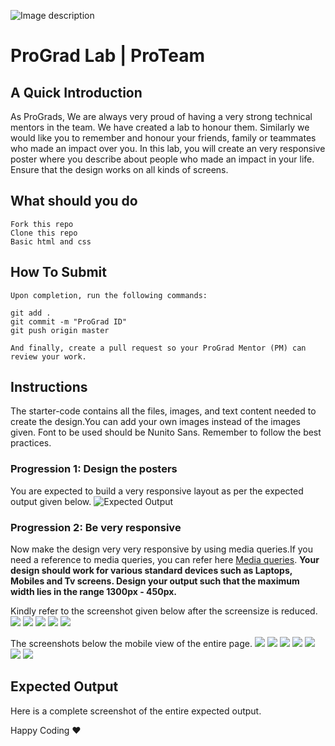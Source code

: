 ![Image description](https://i1.faceprep.in/ProGrad/prograd-logo.png)

# ProGrad Lab | ProTeam

## A Quick Introduction

As ProGrads, We are always very proud of having a very strong technical mentors in the team. We have created a lab to honour them. Similarly we would like you to remember and honour your friends, family or teammates who made an impact over you. In this lab, you will create an very responsive poster where you describe about people who made an impact in your life. Ensure that the design works on all kinds of screens.


## What should you do
```
Fork this repo
Clone this repo
Basic html and css
```

## How To Submit
```
Upon completion, run the following commands:

git add .
git commit -m "ProGrad ID"
git push origin master

And finally, create a pull request so your ProGrad Mentor (PM) can review your work.
```

## Instructions
The starter-code contains all the files, images, and text content needed to create the design.You can add your own images instead of the images given. Font to be used should be Nunito Sans. Remember to follow the best practices.

### Progression 1: Design the posters

You are expected to build a very responsive layout as per the expected output given below.
![Expected Output](https://i1.faceprep.in/ProGrad/ProTeam-1.png)

### Progression 2: Be very responsive 
Now make the design very very responsive by using media queries.If you need a reference to media queries, you can refer here [Media queries](https://css-tricks.com/css-media-queries/). 
**Your design should work for various standard devices such as Laptops, Mobiles and Tv screens. Design your output such that the maximum width lies in the range 1300px - 450px.**

Kindly refer to the screenshot given below after the screensize is reduced.
![](https://i1.faceprep.in/ProGrad/ProTeam-2.png)
![](https://i1.faceprep.in/ProGrad/ProTeam-3.png)
![](https://i1.faceprep.in/ProGrad/ProTeam-4.png)
![](https://i1.faceprep.in/ProGrad/ProTeam-5.png)
![](https://i1.faceprep.in/ProGrad/ProTeam-6.png)


The screenshots below the mobile view of the entire page.
![](https://i1.faceprep.in/ProGrad/ProTeam-7.png)
![](https://i1.faceprep.in/ProGrad/ProTeam-8.png)
![](https://i1.faceprep.in/ProGrad/ProTeam-9.png)
![](https://i1.faceprep.in/ProGrad/ProTeam-10.png)
![](https://i1.faceprep.in/ProGrad/ProTeam-11.png)
![](https://i1.faceprep.in/ProGrad/ProTeam-12.png)
![](https://i1.faceprep.in/ProGrad/ProTeam-13.png)

## Expected Output
Here is a complete screenshot of the entire expected output.



Happy Coding ❤️
